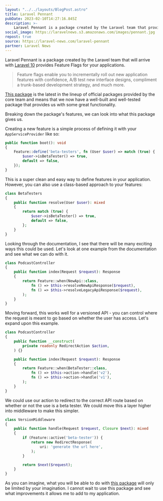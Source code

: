 ```yaml
---
layout: "../../layouts/BlogPost.astro"
title: Laravel Pennant
pubDate: 2023-02-10T14:27:16.845Z
description: >-
    Laravel Pennant is a package created by the Laravel team that provides Feature Flags for your applications..
social_image: https://laravelnews.s3.amazonaws.com/images/pennant.jpg
repost: true
source: https://laravel-news.com/laravel-pennant
partner: Laravel News
---
```


Laravel Pennant is a package created by the Laravel team that will arrive with [Laravel 10](https://laravel-news.com/laravel-10) provides Feature Flags for your applications. 

> Feature flags enable you to incrementally roll out new application features with confidence, A/B test new interface designs, compliment a trunk-based development strategy, and much more.

[This package](https://laravel.com/docs/10.x/pennant) is the latest in the lineup of official packages provided by the core team and means that we now have a well-built and well-tested package that provides us with some great functionality.

Breaking down the package's features, we can look into what this package gives us.

Creating a new feature is a simple process of defining it with your `AppServiceProvider` like so:

```php
public function boot(): void
{
    Feature::define('beta-testers', fn (User $user) => match (true) {
        $user->isBetaTester() => true,
        default => false,
    });
}
```

This is a super clean and easy way to define features in your application. However, you can also use a class-based approach to your features:

```php
class BetaTesters
{
    public function resolve(User $user): mixed
    {
        return match (true) {
            $user->isBetaTester() => true,
            default => false,
        };
    }
}
```

Looking through the documentation, I see that there will be many exciting ways this could be used. Let's look at one example from the documentation and see what we can do with it.

```php
class PodcastController
{
    public function index(Request $request): Response
    {
        return Feature::when(NewApi::class,
            fn () => $this->resolveNewApiResponse($request),
            fn () => $this->resolveLegacyApiResponse($request),
        );
    }
} 
```

Moving forward, this works well for a versioned API - you can control where the request is meant to go based on whether the user has access. Let's expand upon this example.

```php
class PodcastController
{
    public function __construct(
        private readonly RedirectAction $action,
    ) {}

    public function index(Request $request): Response
    {
        return Feature::when(BetaTester::class,
            fn () => $this->action->handle('v2'),
            fn () => $this->action->handle('v1'),
        );
    }
}
```

We could use our action to redirect to the correct API route based on whether or not the use is a beta tester. We could move this a layer higher into middleware to make this simpler.

```php
class VersionMiddleware
{
    public function handle(Request $request, Closure $next): mixed
    {
        if (Feature::active('beta-tester')) {
            return new RedirectResponse(
                uri: 'generate the url here',
            );
        }

        return $next($request);
    }
}
```

As you can imagine, what you will be able to do with [this package](https://laravel.com/docs/10.x/pennant) will only be limited by your imagination. I cannot wait to use this package and see what improvements it allows me to add to my application.

